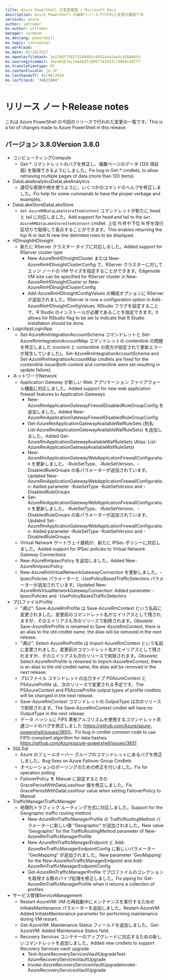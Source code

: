 ```yaml
---
title: Azure PowerShell の変更履歴 | Microsoft Docs
description: Azure PowerShell の最新リリースで行われた変更の履歴です。
services: azure
author: sptramer
ms.author: sttramer
manager: carmonm
ms.devlang: powershell
ms.topic: conceptual
ms.workload: ''
ms.date: 05/18/2017
ms.openlocfilehash: 2e17b6f7f62f25d8d91c4d32a4a1ae5c45b8665d
ms.sourcegitcommit: 2eea03b7ac19ad6d7c8097743d33c7ddb9c4df77
ms.translationtype: HT
ms.contentlocale: ja-JP
ms.lasthandoff: 06/06/2018
ms.locfileid: "34821804"
---
```

# <a name="release-notes"></a><span data-ttu-id="ce78d-103">リリース ノート</span><span class="sxs-lookup"><span data-stu-id="ce78d-103">Release notes</span></span>

<span data-ttu-id="ce78d-104">これは Azure PowerShell の今回のリリースで行われた変更の一覧です。</span><span class="sxs-lookup"><span data-stu-id="ce78d-104">This is a list of changes made to Azure PowerShell in this release.</span></span>

## <a name="version-380"></a><span data-ttu-id="ce78d-105">バージョン 3.8.0</span><span class="sxs-lookup"><span data-stu-id="ce78d-105">Version 3.8.0</span></span>
* <span data-ttu-id="ce78d-106">コンピューティング</span><span class="sxs-lookup"><span data-stu-id="ce78d-106">Compute</span></span>
  - <span data-ttu-id="ce78d-107">Get-\* コマンドレットのバグを修正し、複数ページのデータ (120 項目超) を取得できるようにしました。</span><span class="sxs-lookup"><span data-stu-id="ce78d-107">Fix bug in Get-\* cmdlets, to allow retrieving multiple pages of data (more than 120 items)</span></span>
* <span data-ttu-id="ce78d-108">DataLakeAnalytics</span><span class="sxs-lookup"><span data-stu-id="ce78d-108">DataLakeAnalytics</span></span>
  - <span data-ttu-id="ce78d-109">適切な表現や例を使うように、いくつかのコマンドのヘルプを修正しました。</span><span class="sxs-lookup"><span data-stu-id="ce78d-109">Fix help for some commands to have the proper verbage and examples.</span></span>
* <span data-ttu-id="ce78d-110">DataLakeStore</span><span class="sxs-lookup"><span data-stu-id="ce78d-110">DataLakeStore</span></span>
  - <span data-ttu-id="ce78d-111">`Get-AzureRMDataLakeStoreItemContent` コマンドレットが新たに head と tail に対応しました。</span><span class="sxs-lookup"><span data-stu-id="ce78d-111">Add support for head and tail to the `Get-AzureRMDataLakeStoreItemContent` cmdlet.</span></span> <span data-ttu-id="ce78d-112">上位 N 件や下位 N 件を改行区切りで取得して表示することができます。</span><span class="sxs-lookup"><span data-stu-id="ce78d-112">This enables returning the top N or last N new line delimited rows to be displayed.</span></span>
* <span data-ttu-id="ce78d-113">HDInsight</span><span class="sxs-lookup"><span data-stu-id="ce78d-113">HDInsight</span></span>
  - <span data-ttu-id="ce78d-114">新たに RServer クラスター タイプに対応しました。</span><span class="sxs-lookup"><span data-stu-id="ce78d-114">Added support for RServer cluster type</span></span>
    + <span data-ttu-id="ce78d-115">New-AzureRmHDInsightCluster または New-AzureRmHDInsightClusterConfig で、RServer クラスターに対してエッジ ノードの VM サイズを指定することができます。</span><span class="sxs-lookup"><span data-stu-id="ce78d-115">Edgenode VM size can be specified for RServer cluster in New-AzureRmHDInsightCluster or New-AzureRmHDInsightClusterConfig</span></span>
    + <span data-ttu-id="ce78d-116">Add-AzureRmHDInsightConfigValues の構成オプションに RServer が追加されました。</span><span class="sxs-lookup"><span data-stu-id="ce78d-116">RServer is now a configuration option in Add-AzureRmHDInsightConfigValues.</span></span> <span data-ttu-id="ce78d-117">RStudio フラグを設定することで、R Studio のインストールが必要であることを指定できます。</span><span class="sxs-lookup"><span data-stu-id="ce78d-117">It allows for RStudio flag to be set to indicate that R Studio installation should be done.</span></span>
* <span data-ttu-id="ce78d-118">LogicApp</span><span class="sxs-lookup"><span data-stu-id="ce78d-118">LogicApp</span></span>
  - <span data-ttu-id="ce78d-119">Set-AzureRmIntegrationAccountSchema コマンドレットと Set-AzureRmIntegrationAccountMap コマンドレットの contentlink の問題を修正しました (content と contentlink の両方が設定されて更新エラーが発生していました)。</span><span class="sxs-lookup"><span data-stu-id="ce78d-119">Set-AzureRmIntegrationAccountSchema and Set-AzureRmIntegrationAccountMap cmdlets are fixed for the contentlink issue(Both content and contentlink were set resulting in update failure).</span></span>
* <span data-ttu-id="ce78d-120">ネットワーク</span><span class="sxs-lookup"><span data-stu-id="ce78d-120">Network</span></span>
  - <span data-ttu-id="ce78d-121">Application Gateway が新しい Web アプリケーション ファイアウォール機能に対応しました。</span><span class="sxs-lookup"><span data-stu-id="ce78d-121">Added support for new web application firewall features to Application Gateways</span></span>
    + <span data-ttu-id="ce78d-122">New-AzureRmApplicationGatewayFirewallDisabledRuleGroupConfig を追加しました。</span><span class="sxs-lookup"><span data-stu-id="ce78d-122">Added New-AzureRmApplicationGatewayFirewallDisabledRuleGroupConfig</span></span>
    + <span data-ttu-id="ce78d-123">Get-AzureRmApplicationGatewayAvailableWafRuleSets (別名: List-AzureRmApplicationGatewayAvailableWafRuleSets) を追加しました。</span><span class="sxs-lookup"><span data-stu-id="ce78d-123">Added Get-AzureRmApplicationGatewayAvailableWafRuleSets (Alias: List-AzureRmApplicationGatewayAvailableWafRuleSets)</span></span>
    + <span data-ttu-id="ce78d-124">New-AzureRmApplicationGatewayWebApplicationFirewallConfiguration を更新しました。-RuleSetType、-RuleSetVersion、-DisabledRuleGroups の各パラメーターが追加されています。</span><span class="sxs-lookup"><span data-stu-id="ce78d-124">Updated New-AzureRmApplicationGatewayWebApplicationFirewallConfiguration: Added parameter -RuleSetType -RuleSetVersion and -DisabledRuleGroups</span></span>
    + <span data-ttu-id="ce78d-125">Set-AzureRmApplicationGatewayWebApplicationFirewallConfiguration を更新しました。-RuleSetType、-RuleSetVersion、-DisabledRuleGroups の各パラメーターが追加されています。</span><span class="sxs-lookup"><span data-stu-id="ce78d-125">Updated Set-AzureRmApplicationGatewayWebApplicationFirewallConfiguration: Added parameter -RuleSetType -RuleSetVersion and -DisabledRuleGroups</span></span>
  - <span data-ttu-id="ce78d-126">Virtual Network ゲートウェイ接続が、新たに IPSec ポリシーに対応しました。</span><span class="sxs-lookup"><span data-stu-id="ce78d-126">Added support for IPSec policies to Virtual Network Gateway Connections</span></span>
  - <span data-ttu-id="ce78d-127">New-AzureRmIpsecPolicy を追加しました。</span><span class="sxs-lookup"><span data-stu-id="ce78d-127">Added New-AzureRmIpsecPolicy</span></span>
  - <span data-ttu-id="ce78d-128">New-AzureRmVirtualNetworkGatewayConnection を更新しました。-IpsecPolicies パラメーターと -UsePolicyBasedTrafficSelectors パラメーターが追加されています。</span><span class="sxs-lookup"><span data-stu-id="ce78d-128">Updated New-AzureRmVirtualNetworkGatewayConnection: Added parameter -IpsecPolicies and -UsePolicyBasedTrafficSelectors</span></span>
* <span data-ttu-id="ce78d-129">プロファイル</span><span class="sxs-lookup"><span data-stu-id="ce78d-129">Profile</span></span>
  - <span data-ttu-id="ce78d-130">"*廃止*": Save-AzureRmProfile は Save-AzureRmContext という名前に変更されました。変更前のコマンドレット名がエイリアスとして残されますが、そのエイリアスも次のリリースで削除されます。</span><span class="sxs-lookup"><span data-stu-id="ce78d-130">*Obsolete*: Save-AzureRmProfile is renamed to Save-AzureRmContext, there is an alias to the old cmdlet name, the alias will be removed in the next release.</span></span>
  - <span data-ttu-id="ce78d-131">"*廃止*": Select-AzureRmProfile は Import-AzureRmContext という名前に変更されました。変更前のコマンドレット名がエイリアスとして残されますが、そのエイリアスも次のリリースで削除されます。</span><span class="sxs-lookup"><span data-stu-id="ce78d-131">*Obsolete*: Select-AzureRmProfile is renamed to Import-AzureRmContext, there is an alias to the old cmdlet name, the alias will be removed in the next release.</span></span>
  - <span data-ttu-id="ce78d-132">プロファイル コマンドレットの出力タイプ PSAzureContext と PSAzureProfile は、次のリリースで変更される予定です。</span><span class="sxs-lookup"><span data-stu-id="ce78d-132">The PSAzureContext and PSAzureProfile output types of profile cmdlets will be changed in the next release.</span></span>
  - <span data-ttu-id="ce78d-133">Save-AzureRmContext コマンドレットの OutputType は次のリリースで削除されます。</span><span class="sxs-lookup"><span data-stu-id="ce78d-133">The Save-AzureRmContext cmdlet will have no OutputType in the next release.</span></span>
  - <span data-ttu-id="ce78d-134">データ ハッシュに FIPS 準拠アルゴリズムを使用するコマンドレット共通コードのバグを修正しました (https://github.com/Azure/azure-powershell/issues/3651)。</span><span class="sxs-lookup"><span data-stu-id="ce78d-134">Fix bug in cmdlet common code to use FIPS-compliant algorithm for data hashes: https://github.com/Azure/azure-powershell/issues/3651</span></span>
* <span data-ttu-id="ce78d-135">SQL</span><span class="sxs-lookup"><span data-stu-id="ce78d-135">Sql</span></span>
  - <span data-ttu-id="ce78d-136">Azure のフェールオーバー グループのコマンドレットにあるバグを修正しました。</span><span class="sxs-lookup"><span data-stu-id="ce78d-136">Bug fixes on Azure Failover Group Cmdlets</span></span>
  - <span data-ttu-id="ce78d-137">オペレーションのポーリングのための修正を行いました。</span><span class="sxs-lookup"><span data-stu-id="ce78d-137">Fix for operation polling</span></span>
  - <span data-ttu-id="ce78d-138">FailoverPolicy を Manual に設定するときの GracePeriodWithDataLossHour 値を修正しました。</span><span class="sxs-lookup"><span data-stu-id="ce78d-138">Fix GracePeriodWithDataLossHour value when setting FailoverPolicy to Manual</span></span>
* <span data-ttu-id="ce78d-139">TrafficManager</span><span class="sxs-lookup"><span data-stu-id="ce78d-139">TrafficManager</span></span>
  - <span data-ttu-id="ce78d-140">地理的トラフィック ルーティング方式に対応しました。</span><span class="sxs-lookup"><span data-stu-id="ce78d-140">Support for the Geographic traffic routing method</span></span>
    + <span data-ttu-id="ce78d-141">New-AzureRmTrafficManagerProfile の TrafficRoutingMethod パラメーターに新しい値 "Geographic" が追加されました。</span><span class="sxs-lookup"><span data-stu-id="ce78d-141">New value 'Geographic' for the TrafficRoutingMethod parameter of New-AzureRmTrafficManagerProfile</span></span>
    + <span data-ttu-id="ce78d-142">New-AzureRmTrafficManagerEndpoint と Add-AzureRmTrafficManagerEndpointConfig に新しいパラメーター "GeoMapping" が追加されました。</span><span class="sxs-lookup"><span data-stu-id="ce78d-142">New parameter 'GeoMapping' for the New-AzureRmTrafficManagerEndpoint and Add-AzureRmTrafficManagerEndpointConfig</span></span>
    + <span data-ttu-id="ce78d-143">Get-AzureRmTrafficManagerProfile でプロファイルのコレクションを取得する際のパイプ処理を修正しました。</span><span class="sxs-lookup"><span data-stu-id="ce78d-143">Fix piping for Get-AzureRmTrafficManagerProfile when it returns a collection of profiles</span></span>
* <span data-ttu-id="ce78d-144">サービス管理</span><span class="sxs-lookup"><span data-stu-id="ce78d-144">ServiceManagement</span></span>
  - <span data-ttu-id="ce78d-145">Restart-AzureVM: VM の再起動中にメンテナンスを実行するための InitiateMaintenance パラメーターを追加しました。</span><span class="sxs-lookup"><span data-stu-id="ce78d-145">Restart-AzureVM: Added InitiateMaintenance parameter for performing maintenance during VM restart.</span></span>
  - <span data-ttu-id="ce78d-146">Get-AzureVM: Maintenance Status フィールドを追加しました。</span><span class="sxs-lookup"><span data-stu-id="ce78d-146">Get-AzureVM: Added Maintenance Status field.</span></span>
  - <span data-ttu-id="ce78d-147">Recovery Services コンテナーのアップグレードに対応するための新しいコマンドレットを追加しました。</span><span class="sxs-lookup"><span data-stu-id="ce78d-147">Added new cmdlets to support Recovery Services vault upgrade</span></span>
    + <span data-ttu-id="ce78d-148">Test-AzureRecoveryServicesVaultUpgrade</span><span class="sxs-lookup"><span data-stu-id="ce78d-148">Test-AzureRecoveryServicesVaultUpgrade</span></span>
    + <span data-ttu-id="ce78d-149">Invoke-AzureRecoveryServicesVaultUpgrade</span><span class="sxs-lookup"><span data-stu-id="ce78d-149">Invoke-AzureRecoveryServicesVaultUpgrade</span></span>
